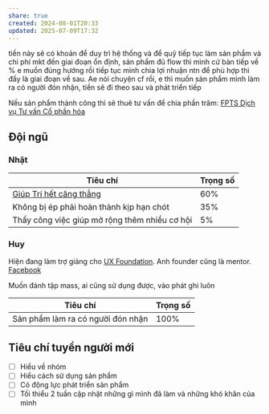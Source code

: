 ```yaml
---
share: true
created: 2024-08-01T20:33
updated: 2025-07-09T17:32
---
```


tiền này sẽ có khoản để duy trì hệ thống và để quỹ tiếp tục làm sản phẩm và chi phí mkt
đến giai đoạn ổn định, sản phẩm đủ flow thì mình cứ bàn tiếp về %
e muốn đúng hướng rồi tiếp tục mình chia lợi nhuận ntn để phù hợp
thì đấy là giai đoạn về sau. Ae nói chuyện cf rồi, e thì muốn sản phẩm mình làm ra có người đón nhận, tiền sẽ đi theo sau và phát triển tiếp


Nếu sản phẩm thành công thì sẽ thuê tư vấn để chia phần trăm: [FPTS Dịch vụ Tư vấn Cổ phần hóa](https://www.fpts.com.vn/san-pham-dich-vu/tu-van-doanh-nghiep/dich-vu-ngan-hang-dau-tu/san-pham-dich-vu/tu-van-co-phan-hoa/)

## Đội ngũ
### Nhật
| Tiêu chí                                      | Trọng số |
| --------------------------------------------- | -------- |
| [Giúp Trí hết căng thẳng](%F0%9F%93%90D%E1%BB%B1%20%C3%A1n/Gi%C3%BAp%20nhau%20tho%C3%A1t%20n%E1%BB%A3/Kh%C3%A1ch%20h%C3%A0ng/Kendy/Kendy%20c%E1%BA%A7n%20g%C3%AC.md)     | 60%      |
| Không bị ép phải hoàn thành kịp hạn chót      | 35%      |
| Thấy công việc giúp mở rộng thêm nhiều cơ hội | 5%       |

### Huy
Hiện đang làm trợ giảng cho [UX Foundation](https://uxfoundation.vn/). Anh founder cũng là mentor.
[Facebook](https://www.facebook.com/huyvietluu99)

Muốn đánh tập mass, ai cũng sử dụng được, vào phát ghi luôn

| Tiêu chí                          | Trọng số |
| --------------------------------- | -------- |
| Sản phẩm làm ra có người đón nhận | 100%     |

## Tiêu chí tuyển người mới
- [ ] Hiểu về nhóm
- [ ] Hiểu cách sử dụng sản phẩm 
- [ ] Có động lực phát triển sản phẩm
- [ ] Tối thiểu 2 tuần cập nhật những gì mình đã làm và những khó khăn của mình
